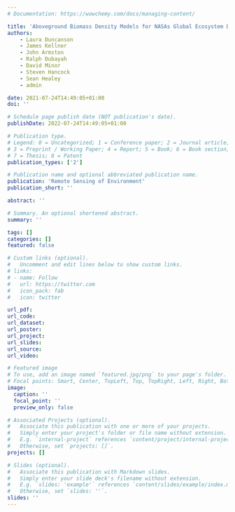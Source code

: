 ```yaml
---
# Documentation: https://wowchemy.com/docs/managing-content/

title: 'Aboveground Biomass Density Models for NASAs Global Ecosystem Dynamics Investigation GEDI Lidar Mission'
authors:
    - Laura Duncanson
    - James Kellner
    - John Armston
    - Ralph Dubayah
    - David Minor
    - Steven Hancock
    - Sean Healey
    - admin

date: 2021-07-24T14:49:05+01:00
doi: ''

# Schedule page publish date (NOT publication's date).
publishDate: 2022-07-24T14:49:05+01:00

# Publication type.
# Legend: 0 = Uncategorized; 1 = Conference paper; 2 = Journal article;
# 3 = Preprint / Working Paper; 4 = Report; 5 = Book; 6 = Book section;
# 7 = Thesis; 8 = Patent
publication_types: ['2']

# Publication name and optional abbreviated publication name.
publication: 'Remote Sensing of Environment'
publication_short: ''

abstract: ''

# Summary. An optional shortened abstract.
summary: ''

tags: []
categories: []
featured: false

# Custom links (optional).
#   Uncomment and edit lines below to show custom links.
# links:
# - name: Follow
#   url: https://twitter.com
#   icon_pack: fab
#   icon: twitter

url_pdf:
url_code:
url_dataset:
url_poster:
url_project:
url_slides:
url_source:
url_video:

# Featured image
# To use, add an image named `featured.jpg/png` to your page's folder. 
# Focal points: Smart, Center, TopLeft, Top, TopRight, Left, Right, BottomLeft, Bottom, BottomRight.
image:
  caption: ''
  focal_point: ''
  preview_only: false

# Associated Projects (optional).
#   Associate this publication with one or more of your projects.
#   Simply enter your project's folder or file name without extension.
#   E.g. `internal-project` references `content/project/internal-project/index.md`.
#   Otherwise, set `projects: []`.
projects: []

# Slides (optional).
#   Associate this publication with Markdown slides.
#   Simply enter your slide deck's filename without extension.
#   E.g. `slides: 'example'` references `content/slides/example/index.md`.
#   Otherwise, set `slides: ''`.
slides: ''
---
```

